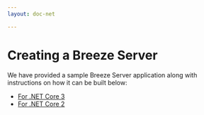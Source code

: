 ```yaml
---
layout: doc-net

---
```

# Creating a Breeze Server

We have provided a sample Breeze Server application along with instructions on how it can be built below:

* [For .NET Core 3](https://github.com/Breeze/northwind-core-ng-demo/blob/master/STEPS-Server-Core3.md)
* [For .NET Core 2](https://github.com/Breeze/northwind-core-ng-demo/blob/master/STEPS-Server-Core.md)

